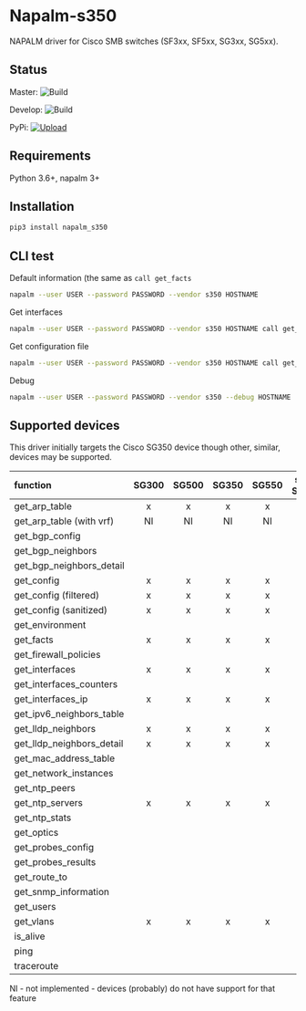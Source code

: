 # Napalm-s350

NAPALM driver for Cisco SMB switches (SF3xx, SF5xx, SG3xx, SG5xx).

## Status
Master: ![Build](https://github.com/napalm-automation-community/napalm-s350/workflows/Test%20before%20push/badge.svg?branch=master&event=push)

Develop: ![Build](https://github.com/napalm-automation-community/napalm-s350/workflows/Test%20before%20push/badge.svg?branch=develop&event=push)

PyPi: [![Upload](https://github.com/napalm-automation-community/napalm-s350/workflows/Upload%20Python%20Package%20to%20PyPi.org/badge.svg)](https://github.com/napalm-automation-community/napalm-s350/actions?query=workflow%3A%22Upload+Python+Package+to+PyPi.org%22)

## Requirements

Python 3.6+, napalm 3+

## Installation 

```bash
pip3 install napalm_s350
```
## CLI test

Default information (the same as `call get_facts`
```bash
napalm --user USER --password PASSWORD --vendor s350 HOSTNAME
```

Get interfaces
```bash
napalm --user USER --password PASSWORD --vendor s350 HOSTNAME call get_interfaces
```

Get configuration file
```bash
napalm --user USER --password PASSWORD --vendor s350 HOSTNAME call get_config
```

Debug
```bash
napalm --user USER --password PASSWORD --vendor s350 --debug HOSTNAME
```

## Supported devices

This driver initially targets the Cisco SG350 device though other, similar, devices may
be supported.

| function                  | SG300 | SG500 | SG350 | SG550 | stack SG500 | stack SG550 |
| :---                      | :---: | :---: | :---: | :---: | :---:       | :---:       |
|get_arp_table              | x     | x     | x     | x     |             |             |
|get_arp_table (with vrf)   | NI    | NI    | NI    | NI    |             |             |
|get_bgp_config             |       |       |       |       |             |             |
|get_bgp_neighbors          |       |       |       |       |             |             |
|get_bgp_neighbors_detail   |       |       |       |       |             |             |
|get_config                 | x     | x     | x     | x     |             |             |
|get_config (filtered)      | x     | x     | x     | x     |             |             |
|get_config (sanitized)     | x     | x     | x     | x     |             |             |
|get_environment            |       |       |       |       |             |             |
|get_facts                  | x     | x     | x     | x     |             |             |
|get_firewall_policies      |       |       |       |       |             |             |
|get_interfaces             | x     | x     | x     | x     |             |             |
|get_interfaces_counters    |       |       |       |       |             |             |
|get_interfaces_ip          | x     | x     | x     | x     |             |             |
|get_ipv6_neighbors_table   |       |       |       |       |             |             |
|get_lldp_neighbors         | x     | x     | x     | x     |             |             |
|get_lldp_neighbors_detail  | x     | x     | x     | x     |             |             |
|get_mac_address_table      |       |       |       |       |             |             |
|get_network_instances      |       |       |       |       |             |             |
|get_ntp_peers              |       |       |       |       |             |             |
|get_ntp_servers            | x     | x     | x     | x     |             |             |
|get_ntp_stats              |       |       |       |       |             |             |
|get_optics                 |       |       |       |       |             |             |
|get_probes_config          |       |       |       |       |             |             |
|get_probes_results         |       |       |       |       |             |             |
|get_route_to               |       |       |       |       |             |             |
|get_snmp_information       |       |       |       |       |             |             |
|get_users                  |       |       |       |       |             |             |
|get_vlans                  | x     | x     | x     | x     |             |             |
|is_alive                   |       |       |       |       |             |             |
|ping                       |       |       |       |       |             |             |
|traceroute                 |       |       |       |       |             |             |


NI - not implemented - devices (probably) do not have support for that feature
